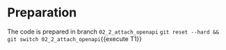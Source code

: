 # Preparation
The code is prepared in branch `02_2_attach_openapi`
`git reset --hard && git switch 02_2_attach_openapi`{{execute T1}}